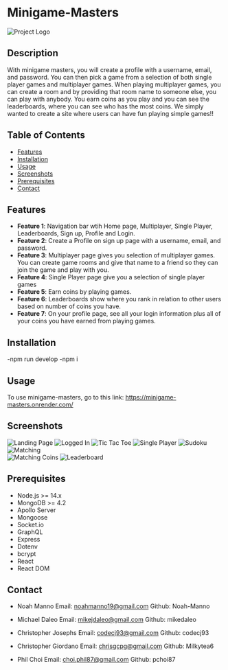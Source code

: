# Minigame-Masters

![Project Logo](client/public/logo.png) 

## Description

With minigame masters, you will create a profile with a username, email, and password. You can then pick a game from a selection of both single player games and multiplayer games. When playing multiplayer games, you can create a room and by providing that room name to someone else, you can play with anybody. You earn coins as you play and you can see the leaderboards, where you can see who has the most coins. We simply wanted to create a site where users can have fun playing simple games!!

## Table of Contents

- [Features](#Features)
- [Installation](#Installation)
- [Usage](#Usage)
- [Screenshots](#Screenshots)
- [Prerequisites](#Prerequisites)
- [Contact](#contact)

## Features

- **Feature 1**: Navigation bar wtih Home page, Multiplayer, Single Player, Leaderboards, Sign up, Profile and Login.
- **Feature 2**: Create a Profile on sign up page with a username, email, and password.
- **Feature 3**: Multiplayer page gives you selection of multiplayer games. You can create game rooms and give that name to a friend so they can join the game and play with you.
- **Feature 4**: Single Player page give you a selection of single player games
- **Feature 5**: Earn coins by playing games. 
- **Feature 6**: Leaderboards show where you rank in relation to other users based on number of coins you have.
- **Feature 7**: On your profile page, see all your login information plus all of your coins you have earned from playing games.


## Installation
-npm run develop
-npm i

## Usage
To use minigame-masters, go to this link: https://minigame-masters.onrender.com/

## Screenshots
![Landing Page](client/public/Minigame-Landing-Page.png)
![Logged In](client/public/Minigame-Logged-In.png) 
![Tic Tac Toe](client/public/Minigame-Tic-landing-screen.png) 
![Single Player](client/public/Minigame-Single-Games.png) 
![Sudoku](client/public/Minigame-Sudoku.png) 
![Matching](client/public/Matching-Minigame.png)  
![Matching Coins](client/public/Matching-Coins.png)
![Leaderboard](client/public/Minigame-Leaderboard.png) 



## Prerequisites

- Node.js >= 14.x
- MongoDB >= 4.2
- Apollo Server
- Mongoose
- Socket.io
- GraphQL
- Express
- Dotenv
- bcrypt
- React
- React DOM

## Contact

- Noah Manno
  Email: noahmanno19@gmail.com
  Github: Noah-Manno

- Michael Daleo
  Email: mikejdaleo@gmail.com
  Github: mikedaleo

- Christopher Josephs
  Email: codecj93@gmail.com
  Github: codecj93

- Christopher Giordano
  Email: chrisgcpg@gmail.com
  Github: Milkytea6

- Phil Choi
  Email: choi.phil87@gmail.com
  Github: pchoi87

